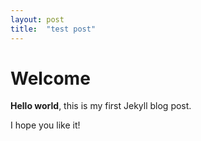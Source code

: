 ```yaml
---
layout: post
title:  "test post"
---
```


# Welcome

**Hello world**, this is my first Jekyll blog post.

I hope you like it!